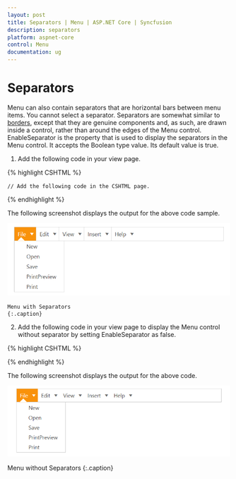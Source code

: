 ```yaml
---
layout: post
title: Separators | Menu | ASP.NET Core | Syncfusion
description: separators
platform: aspnet-core
control: Menu
documentation: ug
---
```


# Separators

Menu can also contain separators that are horizontal bars between menu items. You cannot select a separator. Separators are somewhat similar to [borders](http://docs.oracle.com/javase/tutorial/uiswing/components/border.html), except that they are genuine components and, as such, are drawn inside a control, rather than around the edges of the Menu control. EnableSeparator is the property that is used to display the separators in the Menu control. It accepts the Boolean type value. Its default value is true. 

1. Add the following code in your view page.

{% highlight CSHTML %}

	// Add the following code in the CSHTML page.
<ej-menu id="menu" width="500px" enable-separator="true">
    <e-menu-items>
        <e-menu-item url="" text="File">
            <e-menu-child-items>
                <e-menu-child-item text="New" url=""></e-menu-child-item>
                <e-menu-child-item text="Open" url=""></e-menu-child-item>
                <e-menu-child-item text="Save" url=""></e-menu-child-item>
                <e-menu-child-item text="PrintPreview" url=""></e-menu-child-item>
                <e-menu-child-item text="Print" url=""></e-menu-child-item>
            </e-menu-child-items>
        </e-menu-item>
        <e-menu-item text="Edit" url="">
            <e-menu-child-items>
                <e-menu-child-item text="Undo" url=""></e-menu-child-item>
                <e-menu-child-item text="Redo" url=""></e-menu-child-item>
                <e-menu-child-item text="Mobile MVC" url=""></e-menu-child-item>
                <e-menu-child-item text="Services" url=""></e-menu-child-item>
            </e-menu-child-items>
        </e-menu-item>
        <e-menu-item text="View" url="">
            <e-menu-child-items>
                <e-menu-child-item text="Print Layout" url=""></e-menu-child-item>
                <e-menu-child-item text="Show ruler" url=""></e-menu-child-item>
                <e-menu-child-item text="Show spelling suggestion" url=""></e-menu-child-item>
                <e-menu-child-item text="Compact controls" url=""></e-menu-child-item>
                <e-menu-child-item text="Full screen" url=""></e-menu-child-item>
            </e-menu-child-items>
        </e-menu-item>
        <e-menu-item text="Insert" url="">
            <e-menu-child-items>
                <e-menu-child-item text="Image" url=""></e-menu-child-item>
                <e-menu-child-item text="Link" url=""></e-menu-child-item>
                <e-menu-child-item text="Comments" url=""></e-menu-child-item>
                <e-menu-child-item text="Header" url=""></e-menu-child-item>
                <e-menu-child-item text="Footer" url=""></e-menu-child-item>
            </e-menu-child-items>
        </e-menu-item>
        <e-menu-item text="Help" url="">
            <e-menu-child-items>
                <e-menu-child-item text="Docs Help" url=""></e-menu-child-item>
                <e-menu-child-item text="User Forums" url=""></e-menu-child-item>
                <e-menu-child-item text="Report an Issue" url=""></e-menu-child-item>
                <e-menu-child-item text="Keyboard Shortcuts" url=""></e-menu-child-item>
            </e-menu-child-items>
        </e-menu-item>
    </e-menu-items>
</ej-menu>

{% endhighlight %}    

   The following screenshot displays the output for the above code sample.

   ![](Separators_images/Separators_img1.png)

	Menu with Separators
	{:.caption}
	
2. Add the following code in your view page to display the Menu control without separator by setting EnableSeparator as false.

{% highlight CSHTML %}
	
<ej-menu id="menu" width="500px" enable-separator="false">
    <e-menu-items>
        <e-menu-item url="" text="File">
            <e-menu-child-items>
                <e-menu-child-item text="New" url=""></e-menu-child-item>
                <e-menu-child-item text="Open" url=""></e-menu-child-item>
                <e-menu-child-item text="Save" url=""></e-menu-child-item>
                <e-menu-child-item text="PrintPreview" url=""></e-menu-child-item>
                <e-menu-child-item text="Print" url=""></e-menu-child-item>
            </e-menu-child-items>
        </e-menu-item>
        <e-menu-item text="Edit" url="">
            <e-menu-child-items>
                <e-menu-child-item text="Undo" url=""></e-menu-child-item>
                <e-menu-child-item text="Redo" url=""></e-menu-child-item>
                <e-menu-child-item text="Mobile MVC" url=""></e-menu-child-item>
                <e-menu-child-item text="Services" url=""></e-menu-child-item>
            </e-menu-child-items>
        </e-menu-item>
        <e-menu-item text="View" url="">
            <e-menu-child-items>
                <e-menu-child-item text="Print Layout" url=""></e-menu-child-item>
                <e-menu-child-item text="Show ruler" url=""></e-menu-child-item>
                <e-menu-child-item text="Show spelling suggestion" url=""></e-menu-child-item>
                <e-menu-child-item text="Compact controls" url=""></e-menu-child-item>
                <e-menu-child-item text="Full screen" url=""></e-menu-child-item>
            </e-menu-child-items>
        </e-menu-item>
        <e-menu-item text="Insert" url="">
            <e-menu-child-items>
                <e-menu-child-item text="Image" url=""></e-menu-child-item>
                <e-menu-child-item text="Link" url=""></e-menu-child-item>
                <e-menu-child-item text="Comments" url=""></e-menu-child-item>
                <e-menu-child-item text="Header" url=""></e-menu-child-item>
                <e-menu-child-item text="Footer" url=""></e-menu-child-item>
            </e-menu-child-items>
        </e-menu-item>
        <e-menu-item text="Help" url="">
            <e-menu-child-items>
                <e-menu-child-item text="Docs Help" url=""></e-menu-child-item>
                <e-menu-child-item text="User Forums" url=""></e-menu-child-item>
                <e-menu-child-item text="Report an Issue" url=""></e-menu-child-item>
                <e-menu-child-item text="Keyboard Shortcuts" url=""></e-menu-child-item>
            </e-menu-child-items>
        </e-menu-item>
    </e-menu-items>
</ej-menu>

{% endhighlight %}    

The following screenshot displays the output for the above code. 

![](Separators_images/Separators_img2.png)

Menu without Separators
{:.caption}